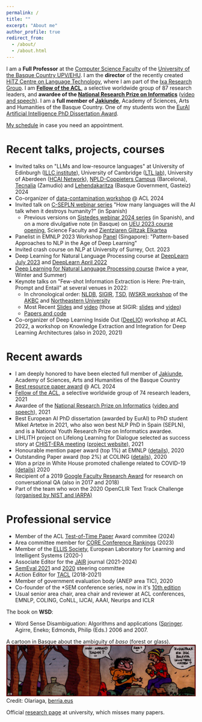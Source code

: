 ```yaml
---
permalink: /
title: ""
excerpt: "About me"
author_profile: true
redirect_from: 
  - /about/
  - /about.html
---
```


I am a **Full Professor** at the [Computer Science Faculty](https://www.ehu.eus/eu/web/informatika-fakultatea) of the [University of the Basque Country UPV/EHU](http://www.ehu.eus). I am the **director** of the recently created [HiTZ Centre on Language Technology](http://hitz.eus), where I am part of the [Ixa Research Group](http://ixa.eus). I am **[Fellow of the ACL](https://www.aclweb.org/portal/content/acl-fellows-2021)**, a selective worldwide group of 87 research leaders, and **awardee of the [National Research Prize on Informatics](https://www.fbbva.es/premios/premios-investigacion-sociedad-cientifica-informatica-espana-fundacion-bbva-2021/#galardonados)** ([video and speech](https://www.fbbva.es/galardonados/eneko-agirre/)). I am a **full member of [Jakiunde](https://www.jakiunde.eus/en/)**, Academy of Sciences, Arts and Humanities of the Basque Country. One of my students won the [EurAI Artificial Intelligence PhD Dissertation Award](https://www.eurai.org/award/mikel-artexte).   

<!-- I collaborate with the [Udako Euskal Unibertsitatea](http://ueu.eus/). -->

[My schedule](http://hitz.eus/eneko/00-enekobusyfree.html) in case you need an appointment.


Recent talks, projects, courses
======
*  Invited talks on "LLMs and low-resource languages" at University of Edinburgh ([ILLC institute](https://web.inf.ed.ac.uk/ilcc/news-events/seminars-2024)), University of Cambridge ([LTL lab](https://ltl.mmll.cam.ac.uk/)), University of Aberdeen ([HCAI Network](https://www.abdn.ac.uk/research/explore/data-ai-572.php)), [NPLD-Coppieters Campus](https://npld.eu/npld-coppieters-campus-2024/) (Barcelona), [Tecnalia](https://www.tecnalia.com/) (Zamudio) and [Lehendakaritza](https://www.irekia.euskadi.eus/es/news/97881-lehendakaritzak-euskararen-egunaren-urteurrena-ospatu) (Basque Government, Gasteiz) 2024
*   Co-organizer of [data-contamination workshop](https://conda-workshop.github.io/) @ ACL 2024
*   Invited talk on [C-SEPLN webinar series](http://www.sepln.org/actualidad/eventos/cuantas-lenguas-hablara-la-ia-cuando-acabe-con-la-humanidad) "How many languages will the AI talk when it destroys humanity?" (in Spanish)
    * Previous versions on [Sistedes webinar 2024 series](https://biblioteca.sistedes.es/entities/seminario/48a3588f-76df-461d-bbd3-6dc718e509d1) (in Spanish), and on a more divulgative note (in Basque) on [UEU 2023 course opening](https://www.youtube.com/watch?v=_hGuU9Klbzc&t=128s), Science Faculty and [Zientziaren Giltzak Elkartea](https://zientziarengiltzak.org/)        <!-- ZTF https://www.youtube.com/watch?v=aHWMfwsdEWo&list=PLdrskDVo8ogH0vZUUwcoDmh7XqMek-DUe&index=2-->
*   Panelist in EMNLP 2023 Workshop [Panel](https://pan-dl.github.io/2023/panel) (Singapore): "Pattern-based Approaches to NLP in the Age of Deep Learning"
*   Invited crash course on NLP at University of Surrey, Oct. 2023
*   Deep Learning for Natural Language Processing course at [DeepLearn July 2023](https://irdta.eu/deeplearn/2023su/) and [DeepLearn April 2022](https://irdta.eu/deeplearn/2022sp/)
*   [Deep Learning for Natural Language Processing course](http://ixa.eus/dl4nlp) (twice a year, Winter and Summer)
*   Keynote talks on "Few-shot Information Extraction is Here: Pre-train, Prompt and Entail" at several venues in 2022:
    *  In chronological order: [NLDB](https://nldb2022.prhlt.upv.es/#speakers-section), [SIGIR](https://sigir.org/sigir2022/program/keynotes/),  [TSD](https://www.tsdconference.org/tsd2022/), [IWSKR workshop](https://iwskr.github.io/) of the [AKBC](https://www.akbc.ws/2022/) and [Northeastern University](https://ai.northeastern.edu/eai-seminar-series/)
    *  Most Recent [Slides](https://hitz.eus/eneko/tmp/FewShotIE.northeastern.pdf) and [video](https://www.youtube.com/watch?v=ADWyiyUPgnw) (those at SIGIR: [slides](https://hitz.eus/eneko/tmp/sigir2022keynote.pdf) and [video](https://player.vimeo.com/video/747940621?h=43626a6276)) <!-- https://youtu.be/XfsZxyds_xE at TSD -->
    *  [Papers and code](https://github.com/osainz59/Ask2Transformers) 
    <!-- *  A shorter version at the [IWSKR workshop](https://iwskr.github.io/) of the [AKBC](https://www.akbc.ws/2022/) conference -->
*   Co-organizer of Deep Learning Inside Out ([DeeLIO](https://sites.google.com/view/deelio-ws/)) workshop at ACL 2022, a workshop on Knowledge Extraction and Integration for Deep Learning Architectures (also in 2020, 2021)



Recent awards
======
*   I am deeply honored to have been elected full member of [Jakiunde](https://www.jakiunde.eus/en/), Academy of Sciences, Arts and Humanities of the Basque Country
*   [Best resource paper award](https://aclanthology.org/2024.acl-long.799/) @ ACL 2024
*   [Fellow of the ACL](https://www.aclweb.org/portal/content/acl-fellows-2021), a selective worldwide group of 74 research leaders, 2021
*   Awardee of the [National Research Prize on Informatics](https://www.fbbva.es/premios/premios-investigacion-sociedad-cientifica-informatica-espana-fundacion-bbva-2021/#galardonados) ([video and speech](https://www.fbbva.es/galardonados/eneko-agirre/)), 2021
*   Best European AI PhD dissertation (awarded by EurAI) to PhD student Mikel Artetxe in 2021, who also won best NLP PhD in Spain (SEPLN), and is a National Youth Research Prize on Informatics awardee.
*   LIHLITH project on Lifelong Learning for Dialogue selected as success story at [CHIST-ERA meeting](https://www.chistera.eu/news/chist-era-projects-seminar-2021-had-good-turnout) ([project website](http://www.ixa.eus/lihlith/)), 2021
*   Honourable mention paper award (top 1%) at EMNLP ([details](https://2020.emnlp.org/blog/2020-11-19-best-papers)), 2020
*   Outstanding Paper award (top 2%) at COLING ([details](https://coling2020.org/)), 2020
*   Won a prize in White House promoted challenge related to COVID-19 [(details)](https://www.ehu.eus/es/-/el-grupo-de-investigacion-ixa-aplica-la-inteligencia-artificial-contra-el-covid-19) 2020
*   Recipient of a 2019 [Google Faculty Research Award](https://ai.google/research/outreach/faculty-research-awards/) for research on conversational QA (also in 2017 and 2018)
*   Part of the team who won the 2020 OpenCLIR Text Track Challenge [(organised by NIST and IARPA)](https://twitter.com/IARPAnews/status/1192855406890094596)



Professional service
======
*   Member of the ACL [Test-of-Time Paper](https://www.aclweb.org/portal/content/announcement-2024-acl-test-time-paper-award-0) Award commitee (2024) 
*   Area committee member for [CORE Conference Rankings](https://www.core.edu.au/conference-portal) (2023)
*   Member of the [ELLIS Society](https://ellis.eu/), European Laboratory for Learning and Intelligent Systems (2020-)
*   Associate Editor for the [JAIR](https://www.jair.org/) journal (2021-2024)
*   [SemEval 2021](https://semeval.github.io/SemEval2021/) and [2020](http://alt.qcri.org/semeval2020) steering committee
*   Action Editor for [TACL](http://www.transacl.org/) (2018-2021)
*   Member of government evaluation body (ANEP area TIC), 2020
*   Co-founder of the \*SEM conference series, now in it's [10th edition](https://sites.google.com/view/starsem2021/home)
*   Usual senior area chair, area chair and reviewer at ACL conferences, EMNLP, COLING, CoNLL, IJCAI, AAAI, Neurips and ICLR


The book on **WSD**:
*	Word Sense Disambiguation: Algorithms and applications ([Springer](https://www.springer.com/gp/book/9781402048081#otherversion=9781402068706). Agirre, Eneko; Edmonds, Philip (Eds.) 2006 and 2007. 

A cartoon in Basque about the ambiguity of *baso* (forest or glass). 
![Cartoon](images/zaki-baso.jpg?raw=true)
Credit: Olariaga, [berria.eus](https://berria.eus)

Official [research page](https://ekoizpen-zientifikoa.ehu.eus/investigadores/127147/detalle?lang=en) at university, which misses many papers.
